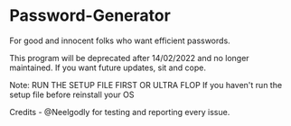 # Password-Generator
For good and innocent folks who want efficient passwords.

This program will be deprecated after 14/02/2022 and no longer maintained. If you want future updates, sit and cope.

Note: RUN THE SETUP FILE FIRST OR ULTRA FLOP
If you haven't run the setup file before reinstall your OS








Credits - @Neelgodly for testing and reporting every issue.
